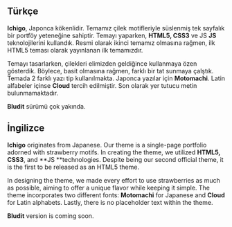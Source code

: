 ## Türkçe


**Ichigo**, Japonca kökenlidir. Temamız çilek motifleriyle süslenmiş tek sayfalık bir portföy yeteneğine sahiptir. Temayı yaparken, **HTML5, CSS3** ve JS **JS** teknolojilerini kullandık. Resmi olarak ikinci temamız olmasına rağmen, ilk HTML5 teması olarak yayınlanan ilk temamızdır.

Temayı tasarlarken, çilekleri elimizden geldiğince kullanmaya özen gösterdik. Böylece, basit olmasına rağmen, farklı bir tat sunmaya çalştık. Temada 2 farklı yazı tip kullanılmakta. Japonca yazılar için **Motomachi**. Latin alfabeler içinse **Cloud** tercih edilmiştir. Son olarak yer tutucu metin bulunmamaktadır.

**Bludit** sürümü çok yakında.

## İngilizce
**Ichigo** originates from Japanese. Our theme is a single-page portfolio adorned with strawberry motifs. In creating the theme, we utilized **HTML5, CSS3**, and **JS **technologies. Despite being our second official theme, it is the first to be released as an HTML5 theme.

In designing the theme, we made every effort to use strawberries as much as possible, aiming to offer a unique flavor while keeping it simple. The theme incorporates two different fonts: **Motomachi** for Japanese and **Cloud** for Latin alphabets. Lastly, there is no placeholder text within the theme.

**Bludit** version is coming soon.